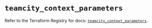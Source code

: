 # `teamcity_context_parameters`

Refer to the Terraform Registry for docs: [`teamcity_context_parameters`](https://registry.terraform.io/providers/jetbrains/teamcity/0.0.85/docs/resources/context_parameters).
